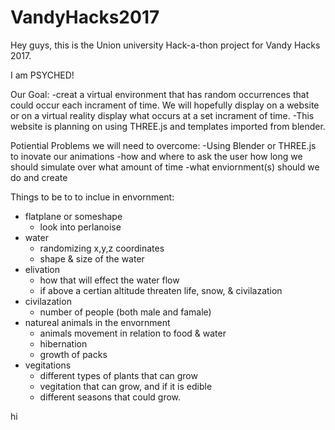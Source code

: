 # VandyHacks2017

Hey guys,
  this is the Union university Hack-a-thon project for Vandy Hacks 2017. 

I am PSYCHED!

Our Goal:
-creat a virtual environment that has random occurrences that could occur each incrament of time. We will hopefully display on a website      or on a virtual reality display what occurs at a set incrament of time. 
-This website is planning on using THREE.js and templates imported from blender. 


Potiential Problems we will need to overcome:
  -Using Blender or THREE.js to inovate our animations
  -how and where to ask the user how long we should simulate over what amount of time
  -what enviornment(s) should we do and create
  
  
  
Things to be to to inclue in envornment: 
  - flatplane or someshape 
    - look into perlanoise
  - water
    - randomizing x,y,z coordinates
    - shape & size of the water
  - elivation
    - how that will effect the water flow
    - if above a certian altitude threaten life, snow, & civilazation
  - civilazation
    - number of people (both male and famale)
  - natureal animals in the envornment
    - animals movement in relation to food & water
    - hibernation
    - growth of packs
  - vegitations
    - different types of plants that can grow
    - vegitation that can grow, and if it is edible
    - different seasons that could grow. 



hi
